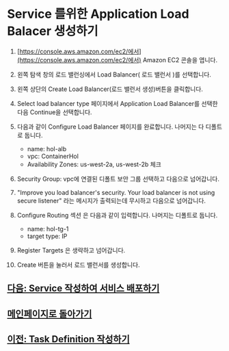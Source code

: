 # Service 를위한 Application Load Balacer 생성하기

1. [https://console.aws.amazon.com/ec2/에서](https://console.aws.amazon.com/ec2/에서) Amazon EC2 콘솔을 엽니다.

2. 왼쪽 탐색 창의 로드 밸런싱에서 Load Balancer( 로드 밸런서 )를 선택합니다.

3. 왼쪽 상단의 Create Load Balancer(로드 밸런서 생성)버튼을 클릭합니다.

4. Select load balancer type 페이지에서 Application Load Balancer를 선택한 다음 Continue을 선택합니다.

5. 다음과 같이 Configure Load Balancer 페이지를 완료합니다. 나머지는 다 디폴트로 둡니다.

    - name: hol-alb
    - vpc: ContainerHol
    - Availability Zones: us-west-2a, us-west-2b 체크

6. Security Group: vpc에 연결된 디폴트 보안 그룹 선택하고 다음으로 넘어갑니다.

7. "Improve you load balancer's security. Your load balancer is not using secure listener" 라는 메시지가 출력되는데 무시하고 다음으로 넘어갑니다.

8. Configure Routing 섹션 은 다음과 같이 입력합니다. 나머지는 디폴트로 둡니다.
    - name: hol-tg-1
    - target type: IP

9. Register Targets 은 생략하고 넘어갑니다.

10. Create 버튼을 눌러서 로드 밸런서를 생성합니다.

## [다음: Service 작성하여 서비스 배포하기](create-service.md)

## [메인페이지로 돌아가기](../README.md)

## [이전: Task Definition 작성하기](create-task-definition.md)
